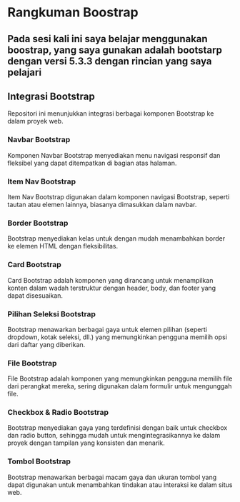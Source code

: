 # Rangkuman Boostrap

## Pada sesi kali ini saya belajar menggunakan boostrap, yang saya gunakan adalah bootstarp dengan versi 5.3.3 dengan rincian yang saya pelajari

## Integrasi Bootstrap

Repositori ini menunjukkan integrasi berbagai komponen Bootstrap ke dalam proyek web.

### Navbar Bootstrap

Komponen Navbar Bootstrap menyediakan menu navigasi responsif dan fleksibel yang dapat ditempatkan di bagian atas halaman.

### Item Nav Bootstrap

Item Nav Bootstrap digunakan dalam komponen navigasi Bootstrap, seperti tautan atau elemen lainnya, biasanya dimasukkan dalam navbar.

### Border Bootstrap

Bootstrap menyediakan kelas untuk dengan mudah menambahkan border ke elemen HTML dengan fleksibilitas.

### Card Bootstrap

Card Bootstrap adalah komponen yang dirancang untuk menampilkan konten dalam wadah terstruktur dengan header, body, dan footer yang dapat disesuaikan.

### Pilihan Seleksi Bootstrap

Bootstrap menawarkan berbagai gaya untuk elemen pilihan (seperti dropdown, kotak seleksi, dll.) yang memungkinkan pengguna memilih opsi dari daftar yang diberikan.

### File Bootstrap

File Bootstrap adalah komponen yang memungkinkan pengguna memilih file dari perangkat mereka, sering digunakan dalam formulir untuk mengunggah file.

### Checkbox & Radio Bootstrap

Bootstrap menyediakan gaya yang terdefinisi dengan baik untuk checkbox dan radio button, sehingga mudah untuk mengintegrasikannya ke dalam proyek dengan tampilan yang konsisten dan menarik.

### Tombol Bootstrap

Bootstrap menawarkan berbagai macam gaya dan ukuran tombol yang dapat digunakan untuk menambahkan tindakan atau interaksi ke dalam situs web.
